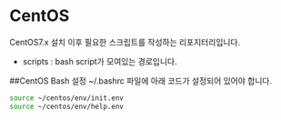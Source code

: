 # CentOS

CentOS7.x 설치 이후 필요한 스크립트를 작성하는 리포지터리입니다.

- scripts : bash script가 모여있는 경로입니다.

##CentOS Bash 설정
~/.bashrc 파일에 아래 코드가 설정되어 있어야 합니다.
```bash
source ~/centos/env/init.env
source ~/centos/env/help.env
```
